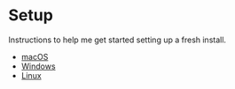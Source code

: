 # Setup

Instructions to help me get started setting up a fresh install.

- [macOS](macOS.md)
- [Windows](Windows.md)
- [Linux](Linux.md)
